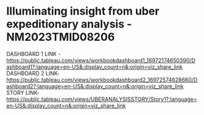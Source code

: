 # Illuminating insight from uber expeditionary analysis - NM2023TMID08206
DASHBOARD 1 LINK -https://public.tableau.com/views/workbookdashboard1_16972174650390/Dashboard1?:language=en-US&:display_count=n&:origin=viz_share_link
DASHBOARD 2 LINK-https://public.tableau.com/views/workbookdashboard2_16972574628660/Dashboard2?:language=en-US&:display_count=n&:origin=viz_share_link
STORY LINK-https://public.tableau.com/views/UBERANALYSISSTORY/Story1?:language=en-US&:display_count=n&:origin=viz_share_link
